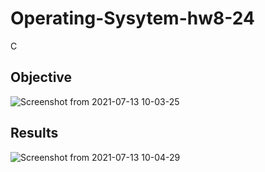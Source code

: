 # Operating-Sysytem-hw8-24
C
## Objective

![Screenshot from 2021-07-13 10-03-25](https://user-images.githubusercontent.com/66109376/125378601-a4eb2800-e3c1-11eb-9bb3-8cd897dc0b0a.png)

## Results

![Screenshot from 2021-07-13 10-04-29](https://user-images.githubusercontent.com/66109376/125378670-c0eec980-e3c1-11eb-861e-0bea7d54bb31.png)
